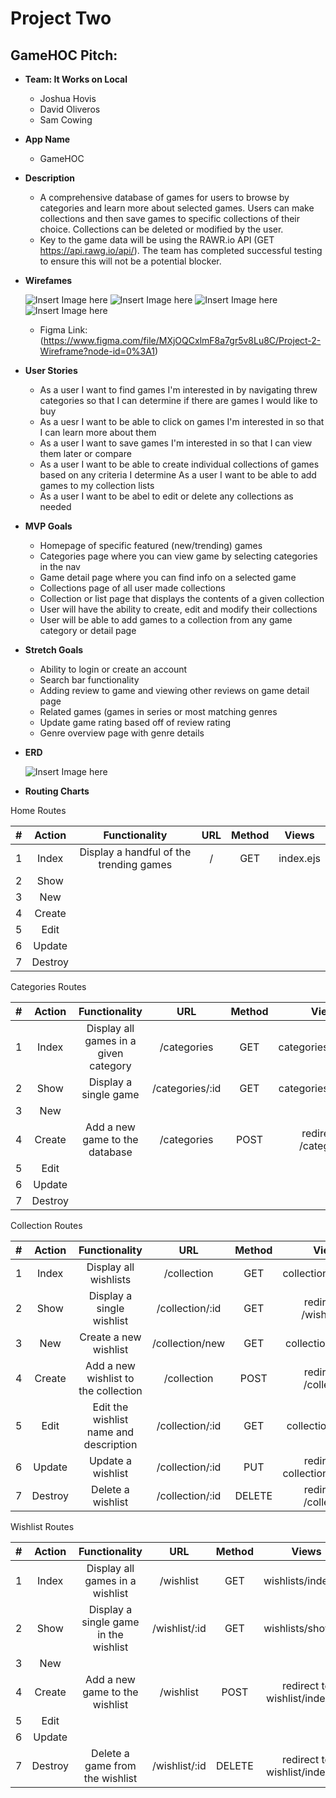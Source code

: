 # Project Two

## GameHOC Pitch:
* **Team: It Works on Local**
    - Joshua Hovis
    - David Oliveros
    - Sam Cowing

* **App Name**
    - GameHOC

* **Description**
    - A comprehensive database of games for users to browse by categories and learn more about selected games. Users can make collections and then save games to specific collections of their choice. Collections can be deleted or modified by the user.
    - Key to the game data will be using the RAWR.io API (GET https://api.rawg.io/api/). The team has completed successful testing to ensure this will not be a potential blocker.

* **Wirefames**

    ![Insert Image here](https://i.imgur.com/nMnpJsY.png)
    ![Insert Image here](https://i.imgur.com/dfoVNzc.png)
    ![Insert Image here](https://i.imgur.com/zBK1tIc.png)
    ![Insert Image here](https://i.imgur.com/Zoq8xuk.png)

    - Figma Link: (https://www.figma.com/file/MXjOQCxlmF8a7gr5v8Lu8C/Project-2-Wireframe?node-id=0%3A1)

* **User Stories**
    - As a user I want to find games I'm interested in by navigating threw categories so that I can determine if there are games I would like to buy
    - As a uesr I want to be able to click on games I'm interested in so that I can learn more about them
    - As a user I want to save games I'm interested in so that I can view them later or compare
    - As a user I want to be able to create individual collections of games based on any criteria I determine 
    As a user I want to be able to add games to my collection lists
    - As a user I want to be abel to edit or delete any collections as needed

* **MVP Goals**
    - Homepage of specific featured (new/trending) games
    - Categories page where you can view game by selecting categories in the nav
    - Game detail page where you can find info on a selected game
    - Collections page of all user made collections
    - Collection or list page that displays the contents of a given collection
    - User will have the ability to create, edit and modify their collections
    - User will be able to add games to a collection from any game category or detail page

* **Stretch Goals**
    - Ability to login or create an account
    - Search bar functionality
    - Adding review to game and viewing other reviews on game detail page
    - Related games (games in series or most matching genres
    - Update game rating based off of review rating
    - Genre overview page with genre details

* **ERD**

    ![Insert Image here](https://i.imgur.com/oWl7SAt.png)

* **Routing Charts**

Home Routes

|#|Action|Functionality|URL|Method|Views|
|:---:|:---:|:---:|:---:|:---:|:---:|
|1| Index | Display a handful of the trending games | / | GET | index.ejs |
|2| Show |||||
|3| New |||||
|4| Create |||||
|5| Edit |||||
|6| Update |||||
|7| Destroy ||||||

Categories Routes

|#|Action|Functionality|URL|Method|Views|
|:---:|:---:|:---:|:---:|:---:|:---:|
|1| Index | Display all games in a given category | /categories | GET | categories/index.ejs |
|2| Show | Display a single game | /categories/:id | GET | categories/show.ejs |
|3| New |||||
|4| Create | Add a new game to the database | /categories | POST | redirect to /categories |
|5| Edit |||||
|6| Update |||||
|7| Destroy ||||||

Collection Routes

|#|Action|Functionality|URL|Method|Views|
|:---:|:---:|:---:|:---:|:---:|:---:|
|1| Index | Display all wishlists | /collection | GET | collection/index.ejs |
|2| Show | Display a single wishlist | /collection/:id | GET | redirect to /wishlist/:id
|3| New | Create a new wishlist | /collection/new | GET | collection/new.ejs
|4| Create | Add a new wishlist to the collection | /collection | POST | redirect to /collection
|5| Edit | Edit the wishlist name and description | /collection/:id | GET | collection/edit.ejs
|6| Update | Update a wishlist | /collection/:id | PUT | redirect to collection/index.ejs
|7| Destroy | Delete a wishlist | /collection/:id | DELETE | redirect to /collection

Wishlist Routes

|#|Action|Functionality|URL|Method|Views|
|:---:|:---:|:---:|:---:|:---:|:---:|
|1| Index | Display all games in a wishlist | /wishlist | GET | wishlists/index.ejs
|2| Show | Display a single game in the wishlist | /wishlist/:id | GET | wishlists/show.ejs
|3| New ||||
|4| Create | Add a new game to the wishlist | /wishlist | POST | redirect to wishlist/index.ejs
|5| Edit ||||
|6| Update ||||
|7| Destroy | Delete a game from the wishlist | /wishlist/:id | DELETE | redirect to wishlist/index.ejs
